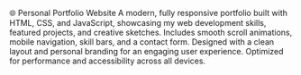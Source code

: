 🌐 Personal Portfolio Website
A modern, fully responsive portfolio built with HTML, CSS, and JavaScript, showcasing my web development skills, featured projects, and creative sketches.
Includes smooth scroll animations, mobile navigation, skill bars, and a contact form.
Designed with a clean layout and personal branding for an engaging user experience.
Optimized for performance and accessibility across all devices.

